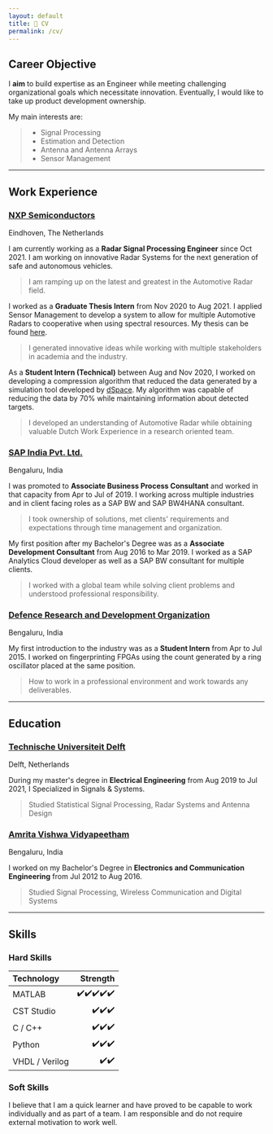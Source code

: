 ```yaml
---
layout: default
title: 📜 CV
permalink: /cv/
---
```


## Career Objective

I **aim** to build expertise as an Engineer while meeting challenging organizational goals which necessitate innovation. Eventually, I would like to take up product development ownership.

My main interests are:

> - Signal Processing
> - Estimation and Detection
> - Antenna and Antenna Arrays
> - Sensor Management

---

## Work Experience

### [NXP Semiconductors](https://www.nxp.com/)

Eindhoven, The Netherlands

I am currently working as a **Radar Signal Processing Engineer** since Oct 2021. I am working on innovative Radar Systems for the next generation of safe and autonomous vehicles.

> I am ramping up on the latest and greatest in the Automotive Radar field.

I worked as a **Graduate Thesis Intern** from Nov 2020 to Aug 2021. I applied Sensor Management to develop a system to allow for multiple Automotive Radars to cooperative when using spectral resources. My thesis can be found [here](http://resolver.tudelft.nl/uuid:a6d05da8-6b93-4e6c-9a3e-2499ec66f122).

> I generated innovative ideas while working with multiple stakeholders in academia and the industry.

As a **Student Intern (Technical)** between Aug and Nov 2020, I worked on developing a compression algorithm that reduced the data generated by a simulation tool developed by [dSpace](https://www.dspace.com/en/inc/home.cfm). My algorithm was capable of reducing the data by 70% while maintaining information about detected targets.

> I developed an understanding of Automotive Radar while obtaining valuable Dutch Work Experience in a research oriented team.

### [SAP India Pvt. Ltd.](https://www.sap.com/)

Bengaluru, India

I was promoted to **Associate Business Process Consultant** and worked in that capacity from Apr to Jul of 2019. I working across multiple industries and in client facing roles as a SAP BW and SAP BW4HANA consultant.

> I took ownership of solutions, met clients' requirements and expectations through time management and organization.

My first position after my Bachelor's Degree was as a **Associate Development Consultant** from Aug 2016 to Mar 2019. I worked as a SAP Analytics Cloud developer as well as a SAP BW consultant for multiple clients.

> I worked with a global team while solving client problems and understood professional responsibility.

### [Defence Research and Development Organization](https://www.drdo.gov.in/)

Bengaluru, India

My first introduction to the industry was as a **Student Intern** from Apr to Jul 2015. I worked on fingerprinting FPGAs using the count generated by a ring oscillator placed at the same position.

> How to work in a professional environment and work towards any deliverables.

---

## Education

### [Technische Universiteit Delft](https://www.tudelft.nl/en/)

Delft, Netherlands

During my master's degree in **Electrical Engineering** from Aug 2019 to Jul 2021, I Specialized in Signals & Systems.

> Studied Statistical Signal Processing, Radar Systems and Antenna Design

### [Amrita Vishwa Vidyapeetham](https://www.amrita.edu/)

Bengaluru, India

I worked on my Bachelor's Degree in **Electronics and Communication Engineering** from Jul 2012 to Aug 2016.

> Studied Signal Processing, Wireless Communication and Digital Systems

---

## Skills

### Hard Skills

|Technology|Strength|
|:--|--:|
|MATLAB|✔️✔️✔️✔️✔️|
|CST Studio|✔️✔️✔️|
|C / C++|✔️✔️✔️|
|Python|✔️✔️✔️|
|VHDL / Verilog|✔️✔️|

### Soft Skills

I believe that I am a quick learner and have proved to be capable to work individually and as part of a team. I am responsible and do not require external motivation to work well.
